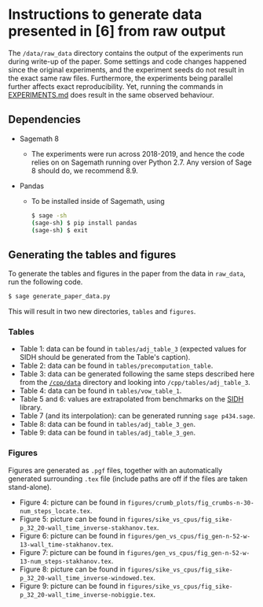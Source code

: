 # Instructions to generate data presented in [6] from raw output

The `/data/raw_data` directory contains the output of the experiments run during write-up of the paper.
Some settings and code changes happened since the original experiments, and the experiment seeds do not result in the exact same raw files. Furthermore, the experiments being parallel further affects exact reproducibility. Yet, running the commands in [EXPERIMENTS.md](EXPERIMENTS.md) does result in the same observed behaviour.

## Dependencies

- Sagemath 8
  - The experiments were run across 2018-2019, and hence the code relies on
    on Sagemath running over Python 2.7. Any version of Sage 8 should do, we recommend 8.9.

- Pandas
  - To be installed inside of Sagemath, using 

    ```bash
    $ sage -sh
    (sage-sh) $ pip install pandas
    (sage-sh) $ exit
    ```

## Generating the tables and figures

To generate the tables and figures in the paper from the data in `raw_data`, run the following code.

```python
$ sage generate_paper_data.py
```

This will result in two new directories, `tables` and `figures`.

### Tables

- Table 1: data can be found in `tables/adj_table_3` (expected values for SIDH should be generated from the Table's caption).
- Table 2: data can be found in `tables/precomputation_table`.
- Table 3: data can be generated following the same steps described here from the [`/cpp/data`](../cpp/data/) directory and looking into `/cpp/tables/adj_table_3`.
- Table 4: data can be found in `tables/vow_table_1`.
- Table 5 and 6: values are extrapolated from benchmarks on the [SIDH](https://github.com/Microsoft/PQCrypto-SIDH) library.
- Table 7 (and its interpolation): can be generated running `sage p434.sage`.
- Table 8: data can be found in `tables/adj_table_3_gen`.
- Table 9: data can be found in `tables/adj_table_3_gen`.

### Figures

Figures are generated as `.pgf` files, together with an automatically generated surrounding `.tex` file (include paths are off if the files are taken stand-alone).

- Figure 4: picture can be found in `figures/crumb_plots/fig_crumbs-n-30-num_steps_locate.tex`.
- Figure 5: picture can be found in `figures/sike_vs_cpus/fig_sike-p_32_20-wall_time_inverse-stakhanov.tex`.
- Figure 6: picture can be found in `figures/gen_vs_cpus/fig_gen-n-52-w-13-wall_time-stakhanov.tex`.
- Figure 7: picture can be found in `figures/gen_vs_cpus/fig_gen-n-52-w-13-num_steps-stakhanov.tex`.
- Figure 8: picture can be found in `figures/sike_vs_cpus/fig_sike-p_32_20-wall_time_inverse-windowed.tex`.
- Figure 9: picture can be found in `figures/sike_vs_cpus/fig_sike-p_32_20-wall_time_inverse-nobiggie.tex`.